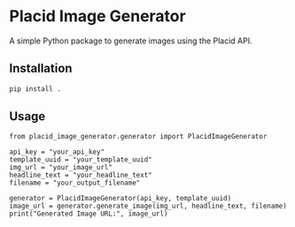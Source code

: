 # Placid Image Generator

A simple Python package to generate images using the Placid API.

## Installation

```bash
pip install .
```

## Usage
```
from placid_image_generator.generator import PlacidImageGenerator

api_key = "your_api_key"
template_uuid = "your_template_uuid"
img_url = "your_image_url"
headline_text = "your_headline_text"
filename = "your_output_filename"

generator = PlacidImageGenerator(api_key, template_uuid)
image_url = generator.generate_image(img_url, headline_text, filename)
print("Generated Image URL:", image_url)

```